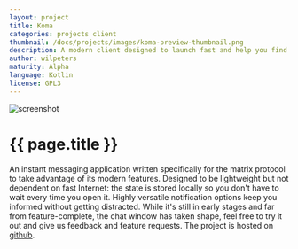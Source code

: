 ```yaml
---
layout: project
title: Koma
categories: projects client
thumbnail: /docs/projects/images/koma-preview-thumbnail.png
description: A modern client designed to launch fast and help you find information in large amounts of messages
author: wilpeters
maturity: Alpha
language: Kotlin
license: GPL3
---
```


![screenshot](/docs/projects/images/koma-preview.png "{{ page.title }}")

# {{ page.title }}
An instant messaging application written specifically for the matrix protocol to take advantage of its modern features. Designed to be lightweight but not dependent on fast Internet: the state is stored locally so you don't have to wait every time you open it. Highly versatile notification options keep you informed without getting distracted.
While it's still in early stages and far from feature-complete, the chat window has taken shape, feel free to try it out and give us feedback and feature requests.
The project is hosted on [github](https://github.com/koma-im/koma).
